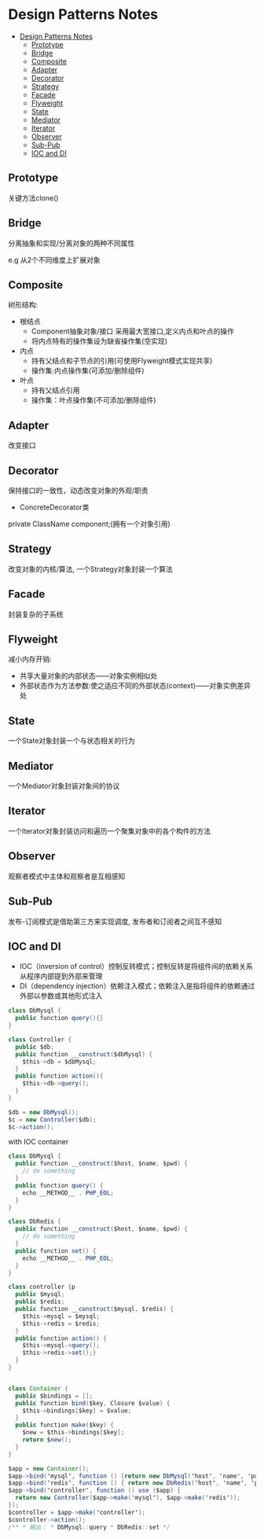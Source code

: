 # Design Patterns Notes

<!-- TOC -->

- [Design Patterns Notes](#design-patterns-notes)
  - [Prototype](#prototype)
  - [Bridge](#bridge)
  - [Composite](#composite)
  - [Adapter](#adapter)
  - [Decorator](#decorator)
  - [Strategy](#strategy)
  - [Facade](#facade)
  - [Flyweight](#flyweight)
  - [State](#state)
  - [Mediator](#mediator)
  - [Iterator](#iterator)
  - [Observer](#observer)
  - [Sub-Pub](#sub-pub)
  - [IOC and DI](#ioc-and-di)

<!-- /TOC -->

## Prototype

关键方法clone()

## Bridge

分离抽象和实现/分离对象的两种不同属性

e.g 从2个不同维度上扩展对象

## Composite

树形结构:

- 根结点
  - Component抽象对象/接口 采用最大宽接口,定义内点和叶点的操作
  - 将内点特有的操作集设为缺省操作集(空实现)
- 内点
  - 持有父结点和子节点的引用(可使用Flyweight模式实现共享)
  - 操作集:内点操作集(可添加/删除组件)
- 叶点
  - 持有父结点引用
  - 操作集：叶点操作集(不可添加/删除组件)

## Adapter

改变接口

## Decorator

保持接口的一致性，动态改变对象的外观/职责

- ConcreteDecorator类

private ClassName component;(拥有一个对象引用)

## Strategy

改变对象的内核/算法, 一个Strategy对象封装一个算法

## Facade

封装复杂的子系统

## Flyweight

减小内存开销:

- 共享大量对象的内部状态——对象实例相似处
- 外部状态作为方法参数:使之适应不同的外部状态(context)——对象实例差异处

## State

一个State对象封装一个与状态相关的行为

## Mediator

一个Mediator对象封装对象间的协议

## Iterator

一个Iterator对象封装访问和遍历一个聚集对象中的各个构件的方法

## Observer

观察者模式中主体和观察者是互相感知

## Sub-Pub

发布-订阅模式是借助第三方来实现调度, 发布者和订阅者之间互不感知

## IOC and DI

- IOC（inversion of control）控制反转模式；控制反转是将组件间的依赖关系从程序内部提到外部来管理
- DI（dependency injection）依赖注入模式；依赖注入是指将组件的依赖通过外部以参数或其他形式注入

```java
class DbMysql {
  public function query(){}
}

class Controller {
  public $db;
  public function __construct($dbMysql) {
    $this->db = $dbMysql;
  }
  public function action(){
    $this->db->query();
  }
}

$db = new DbMysql();
$c = new Controller($db);
$c->action();
```

with IOC container

```java
class DbMysql {
  public function __construct($host, $name, $pwd) {
    // do something
  }
  public function query() {
    echo __METHOD__ . PHP_EOL;
  }
}

class DbRedis {
  public function __construct($host, $name, $pwd) {
    // do something
  }
  public function set() {
    echo __METHOD__ . PHP_EOL;
  }
}

class controller {p
  public $mysql;
  public $redis;
  public function __construct($mysql, $redis) {
    $this->mysql = $mysql;
    $this->redis = $redis;
  }
  public function action() {
    $this->mysql->query();
    $this->redis->set();}
  }
}


class Container {
  public $bindings = [];
  public function bind($key, Closure $value) {
    $this->bindings[$key] = $value;
  }
  public function make($key) {
    $new = $this->bindings[$key];
    return $new();
  }
}

$app = new Container();
$app->bind('mysql', function () {return new DbMysql('host', 'name', 'pwd'); });
$app->bind('redis', function () { return new DbRedis('host', 'name', 'pwd'); });
$app->bind('controller', function () use ($app) {
  return new Controller($app->make('mysql'), $app->make('redis'));
});
$controller = $app->make('controller');
$controller->action();
/** * 输出： * DbMysql::query * DbRedis::set */
```
